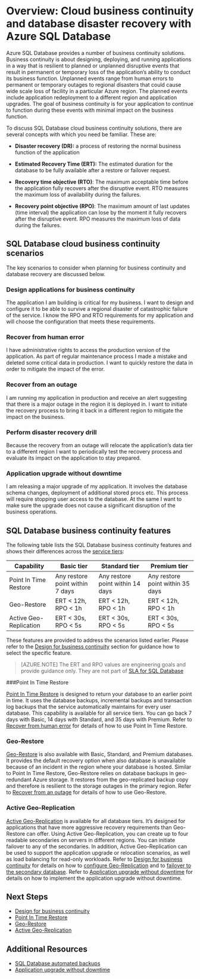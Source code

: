 <properties
   pageTitle="Cloud business continuity - database recovery - SQL Database | Microsoft Azure"
   description="Learn how Azure SQL Database supports cloud business continuity and database recovery and helps keep mission-critical cloud applications running."
   keywords="business continuity,cloud business continuity,database disaster recovery,database recovery"
   services="sql-database"
   documentationCenter=""
   authors="elfisher"
   manager="jhubbard"
   editor="monicar"/>

<tags
   ms.service="sql-database"
   ms.devlang="NA"
   ms.topic="article"
   ms.tgt_pltfrm="NA"
   ms.workload="sqldb-business-continuity"
   ms.date="06/09/2016"
   ms.author="elfish"/>

# Overview: Cloud business continuity and database disaster recovery with Azure SQL Database

Azure SQL Database provides a number of business continuity solutions. Business continuity is about designing, deploying, and running applications in a way that is resilient to planned or unplanned disruptive events that result in permanent or temporary loss of the application’s ability to conduct its business function. Unplanned events range from human errors to permanent or temporary outages to regional disasters that could cause wide scale loss of facility in a particular Azure region. The planned events include application redeployment to a different region and application upgrades. The goal of business continuity is for your application to continue to function during these events with minimal impact on the business function.

To discuss SQL Database cloud business continuity solutions, there are several concepts with which you need be familiar. These are:

* **Disaster recovery (DR):** a process of restoring the normal business function of the application

* **Estimated Recovery Time (ERT):** The estimated duration for the database to be fully available after a restore or failover request.

* **Recovery time objective (RTO)**: The maximum acceptable time before the application fully recovers after the disruptive event. RTO measures the maximum loss of availability during the failures.

* **Recovery point objective (RPO)**: The maximum amount of last updates (time interval) the application can lose by the moment it fully recovers after the disruptive event. RPO measures the maximum loss of data during the failures.


## SQL Database cloud business continuity scenarios

The key scenarios to consider when planning for business continuity and database recovery are discussed below.

### Design applications for business continuity

The application I am building is critical for my business. I want to design and configure it to be able to survive a regional disaster of catastrophic failure of the service. I know the RPO and RTO requirements for my application and will choose the configuration that meets these requirements.

### Recover from human error

I have administrative rights to access the production version of the application. As part of regular maintenance process I made a mistake and deleted some critical data in production. I want to quickly restore the data in order to mitigate the impact of the error.

### Recover from an outage

I am running my application in production and receive an alert suggesting that there is a major outage in the region it is deployed in. I want to initiate the recovery process to bring it back in a different region to mitigate the impact on the business.

### Perform disaster recovery drill

Because the recovery from an outage will relocate the application’s data tier to a different region I want to periodically test the recovery process and evaluate its impact on the application to stay prepared.

### Application upgrade without downtime

I am releasing a major upgrade of my application. It involves the database schema changes, deployment of additional stored procs etc. This process will require stopping user access to the database. At the same I want to make sure the upgrade does not cause a significant disruption of the business operations.

## SQL Database business continuity features

The following table lists the SQL Database business continuity features and shows their differences across the [service tiers](sql-database-service-tiers.md):

| Capability | Basic tier | Standard tier |Premium tier
| --- |--- | --- | ---
| Point In Time Restore | Any restore point within 7 days | Any restore point within 14 days | Any restore point within 35 days
| Geo-Restore | ERT < 12h, RPO < 1h | ERT < 12h, RPO < 1h | ERT < 12h, RPO < 1h
| Active Geo-Replication | ERT < 30s, RPO < 5s | ERT < 30s, RPO < 5s | ERT < 30s, RPO < 5s

These features are provided to address the scenarios listed earlier. Please refer to the [Design for business continuity](sql-database-business-continuity-design.md) section for guidance how to select the specific feature.

> [AZURE.NOTE] The ERT and RPO values are engineering goals and provide guidance only. They are not part of [SLA for SQL Database](https://azure.microsoft.com/support/legal/sla/sql-database/v1_0/)


###Point In Time Restore

[Point In Time Restore](sql-database-point-in-time-restore.md) is designed to return your database to an earlier point in time. It uses the database backups, incremental backups and transaction log backups that the service automatically maintains for every user database. This capability is available for  all service tiers. You can go back 7 days with Basic, 14 days with Standard, and 35 days with Premium. Refer to [Recover from human error](sql-database-user-error-recovery.md) for details of how to use Point In Time Restore.

### Geo-Restore

[Geo-Restore](sql-database-geo-restore.md) is also available with Basic, Standard, and Premium databases. It provides the default recovery option when also  database is unavailable because of an incident in the region where your database is hosted. Similar to Point In Time Restore, Geo-Restore relies on database backups in geo-redundant Azure storage. It restores from the geo-replicated backup copy and therefore is resilient to the storage outages in the primary region.  Refer to [Recover from an outage](sql-database-disaster-recovery.md) for details of how to use Geo-Restore.

### Active Geo-Replication

[Active Geo-Replication](sql-database-geo-replication-overview.md) is available for all database tiers. It’s designed for applications that have more aggressive recovery requirements than Geo-Restore can offer. Using Active Geo-Replication, you can create up to four readable secondaries on servers in different regions. You can initiate failover to any of the secondaries.  In addition, Active Geo-Replication can be used to support the application upgrade or relocation scenarios, as well as load balancing for read-only workloads. Refer to [Design for business continuity](sql-database-business-continuity-design.md) for details on how to [configure Geo-Replication](sql-database-geo-replication-portal.md) and to [failover to the secondary database](sql-database-geo-replication-failover-portal.md). Refer to [Application upgrade without downtime](sql-database-business-continuity-application-upgrade.md) for details on how to implement the application upgrade without downtime.

## Next Steps

- [Design for business continuity](sql-database-business-continuity-design.md)
- [Point In Time Restore](sql-database-point-in-time-restore.md)
- [Geo-Restore](sql-database-geo-restore.md)
- [Active Geo-Replication](sql-database-geo-replication-overview.md)


## Additional Resources

- [SQL Database automated backups](sql-database-automated-backups.md)
- [Application upgrade without downtime](sql-database-business-continuity-application-upgrade.md)